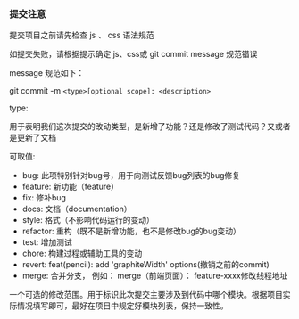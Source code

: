 
### 提交注意

 提交项目之前请先检查 js 、 css 语法规范

 如提交失败，请根据提示确定 js、css或 git commit message 规范错误

 message 规范如下：

 git commit -m `<type>[optional scope]: <description>`

type:

  用于表明我们这次提交的改动类型，是新增了功能？还是修改了测试代码？又或者是更新了文档

  可取值:

   * bug: 此项特别针对bug号，用于向测试反馈bug列表的bug修复
   * feature: 新功能（feature）
   * fix: 修补bug
   * docs: 文档（documentation）
   * style: 格式（不影响代码运行的变动）
   * refactor: 重构（既不是新增功能，也不是修改bug的bug变动）
   * test: 增加测试
   * chore: 构建过程或辅助工具的变动
   * revert: feat(pencil): add 'graphiteWidth' options(撤销之前的commit)
   * merge: 合并分支， 例如： merge（前端页面）： feature-xxxx修改线程地址

  一个可选的修改范围。用于标识此次提交主要涉及到代码中哪个模块。根据项目实际情况填写即可，最好在项目中规定好模块列表，保持一致性。
